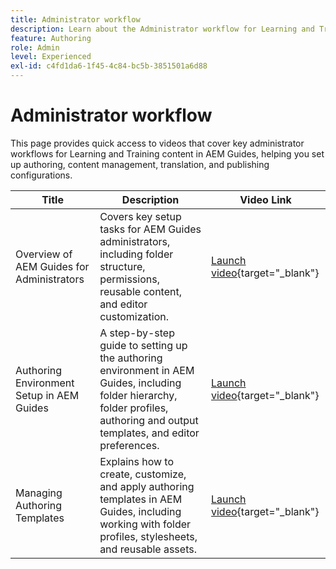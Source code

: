 ```yaml
---
title: Administrator workflow
description: Learn about the Administrator workflow for Learning and Training content in Experience Manager Guides.
feature: Authoring
role: Admin
level: Experienced
exl-id: c4fd1da6-1f45-4c84-bc5b-3851501a6d88
---
```

# Administrator workflow

This page provides quick access to videos that cover key administrator workflows for Learning and Training content in AEM Guides, helping you set up authoring, content management, translation, and publishing configurations.

| Title | Description | Video Link |
|-------|-------------|------------|
| Overview of AEM Guides for Administrators | Covers key setup tasks for AEM Guides administrators, including folder structure, permissions, reusable content, and editor customization. | [Launch video](https://video.tv.adobe.com/v/3464906/learning-content-aem-guides){target="_blank"} |
| Authoring Environment Setup in AEM Guides | A step-by-step guide to setting up the authoring environment in AEM Guides, including folder hierarchy, folder profiles, authoring and output templates, and editor preferences. | [Launch video](https://video.tv.adobe.com/v/3464835/learning-content-aem-guides){target="_blank"} |
| Managing Authoring Templates | Explains how to create, customize, and apply authoring templates in AEM Guides, including working with folder profiles, stylesheets, and reusable assets. | [Launch video](https://video.tv.adobe.com/v/3464907){target="_blank"} |
